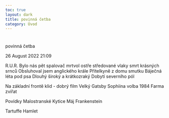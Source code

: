 ```yaml
---
toc: true
layout: dark
title: povinná četba 
category: Úvod 
---
```





#
 povinná četba

26 August 2022
21:09

R.U.R.
Bylo nás pět
spalovač mrtvol
ostře středované vlaky
smrt krásných srnců
Obsluhoval jsem anglického krále
Přítelkyně z domu smutku
Báječná léta pod psa
Dlouhý široký a krátkozraký
Dobytí severního pól

Na základní frontě klid - dobrý film
Velký Gatsby
Sophiina volba
1984
Farma zvířat

Povídky Malostranské
Kytice
Máj
Frankenstein

Tartuffe
Hamlet
